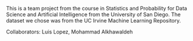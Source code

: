 This is a team project from the course in Statistics and Probability for Data Science and Artificial Intelligence from the University of San Diego. The dataset we chose was from the UC Irvine Machine Learning Repository.

Collaborators:
Luis Lopez, 
Mohammad Alkhawaldeh

